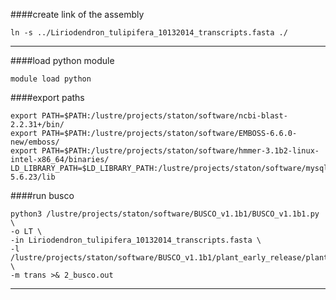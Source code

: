 ####create link of the assembly
```
ln -s ../Liriodendron_tulipifera_10132014_transcripts.fasta ./
```
---
####load python module
```
module load python
```
####export paths
```
export PATH=$PATH:/lustre/projects/staton/software/ncbi-blast-2.2.31+/bin/
export PATH=$PATH:/lustre/projects/staton/software/EMBOSS-6.6.0-new/emboss/
export PATH=$PATH:/lustre/projects/staton/software/hmmer-3.1b2-linux-intel-x86_64/binaries/
LD_LIBRARY_PATH=$LD_LIBRARY_PATH:/lustre/projects/staton/software/mysql-5.6.23/lib
```
####run busco
```
python3 /lustre/projects/staton/software/BUSCO_v1.1b1/BUSCO_v1.1b1.py \
-o LT \
-in Liriodendron_tulipifera_10132014_transcripts.fasta \
-l /lustre/projects/staton/software/BUSCO_v1.1b1/plant_early_release/plantae \
-m trans >& 2_busco.out
```
---
